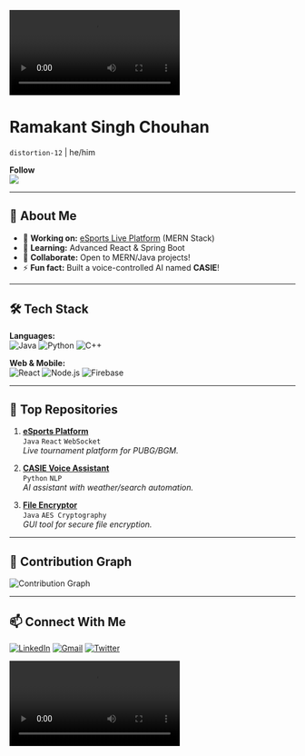 ![Banner](./welcome.mp4)
# Ramakant Singh Chouhan  
`distortion-12` | he/him  

**Follow**  
[![](https://img.shields.io/github/followers/distortion-12?label=Follow&style=social)](https://github.com/distortion-12)  

---

## 🚀 **About Me**  
- 🔭 **Working on:** [eSports Live Platform](https://github.com/distortion-12/eSports-Arena) (MERN Stack)  
- 🌱 **Learning:** Advanced React & Spring Boot  
- 🤝 **Collaborate:** Open to MERN/Java projects!  
- ⚡ **Fun fact:** Built a voice-controlled AI named **CASIE**!  

---

## 🛠️ **Tech Stack**  
**Languages:**  
![Java](https://img.shields.io/badge/Java-ED8B00?style=flat&logo=java&logoColor=white)
![Python](https://img.shields.io/badge/Python-3776AB?style=flat&logo=python&logoColor=white)
![C++](https://img.shields.io/badge/C++-00599C?style=flat&logo=c%2B%2B&logoColor=white)

**Web & Mobile:**  
![React](https://img.shields.io/badge/React-61DAFB?style=flat&logo=react&logoColor=black)
![Node.js](https://img.shields.io/badge/Node.js-339933?style=flat&logo=node.js&logoColor=white)
![Firebase](https://img.shields.io/badge/Firebase-FFCA28?style=flat&logo=firebase&logoColor=black)

---

## 🌟 **Top Repositories**  
1. **[eSports Platform](https://github.com/distortion-12/eSports-Arena)**  
   `Java` `React` `WebSocket`  
   *Live tournament platform for PUBG/BGM.*  

2. **[CASIE Voice Assistant](https://github.com/distortion-12/CASIE-AI)**  
   `Python` `NLP`  
   *AI assistant with weather/search automation.*  

3. **[File Encryptor](https://github.com/distortion-12/File-Encryptor)**  
   `Java` `AES Cryptography`  
   *GUI tool for secure file encryption.*  

---

## 📅 **Contribution Graph**  
![Contribution Graph](https://github-readme-activity-graph.vercel.app/graph?username=distortion-12&theme=github-compact)  

---

## 📫 **Connect With Me**  
[![LinkedIn](https://img.shields.io/badge/LinkedIn-0077B5?style=for-the-badge&logo=linkedin)](https://linkedin.com/in/ramchouhan)
[![Gmail](https://img.shields.io/badge/Gmail-D14836?style=for-the-badge&logo=gmail&logoColor=white)](mailto:ramchouhan045@gmail.com)
[![Twitter](https://img.shields.io/badge/Twitter-1DA1F2?style=for-the-badge&logo=twitter)](https://twitter.com/psy_ram_12)

![Banner](./thanks.mp4)
